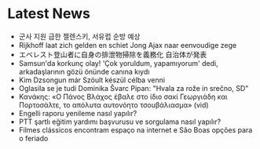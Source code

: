 # Latest News
-  군사 지원 급한 젤렌스키, 서유럽 순방 예상
-  Rijkhoff laat zich gelden en schiet Jong Ajax naar eenvoudige zege
-  エベレスト登山者に自身の排泄物掃除を義務化 自治体が発表
-  Samsun'da korkunç olay! 'Çok yoruldum, yapamıyorum' dedi, arkadaşlarının gözü önünde canına kıydı
-  Kim Dzsongun már Szöult készül célba venni
-  Oglasila se je tudi Dominika Švarc Pipan: "Hvala za rože in srečno, SD"
-  Κανάκης: «Ο Πάνος Βλάχος έβαλε στο ίδιο σακί Γεωργιάδη και Πορτοσάλτε, το απόλυτα αυτονόητο τσουβάλιασμα» (vid)
-  Engelli raporu yenileme nasıl yapılır?
-  PTT şartlı eğitim yardımı başvurusu ve sorgulama nasıl yapılır?
-  Filmes clássicos encontram espaço na internet e São Boas opções para o feriado
